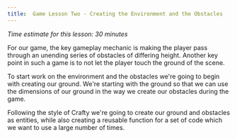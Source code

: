 ```yaml
---
title:  Game Lesson Two - Creating the Environment and the Obstacles
---
```

*Time estimate for this lesson: 30 minutes*

For our game, the key gameplay mechanic is making the player pass through an unending series of obstacles of differing height. Another key point in such a game is to not let the player touch the ground of the scene. 

To start work on the environment and the obstacles we're going to begin with creating our ground. We're starting with the ground so that we can use the dimensions of our ground in the way we create our obstacles during the game.

Following the style of Crafty we're going to create our ground and obstacles as entities, while also creating a reusable function for a set of code which we want to use a large number of times.
